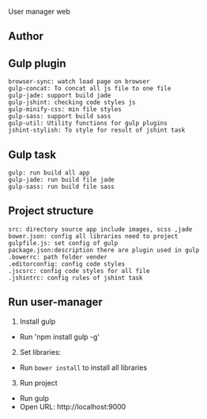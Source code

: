 User manager web

## Author

## Gulp plugin
	browser-sync: watch load page on browser
	gulp-concat: To concat all js file to one file
	gulp-jade: support build jade
	gulp-jshint: checking code styles js 
	gulp-minify-css: min file styles
	gulp-sass: support build sass
	gulp-util: Utility functions for gulp plugins
	jshint-stylish: To style for result of jshint task
## Gulp task
	gulp: run build all app
	gulp-jade: run build file jade
	gulp-sass: run build file sass 
## Project structure
	src: directory source app include images, scss ,jade 
	bower.json: config all libraries need to project
	gulpfile.js: set config of gulp
	package.json:description there are plugin used in gulp
	.bowerrc: path folder vender
	.editorconfig: config code styles
	.jscsrc: config code styles for all file
	.jshintrc: config rules of jshint task 
## Run user-manager
1. Install gulp
 - Run 'npm install gulp -g'
2. Set libraries:
 - Run `bower install` to install all libraries 
3. Run project
 - Run gulp
 - Open URL: http://localhost:9000 
